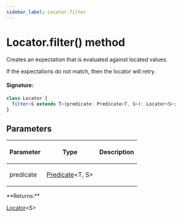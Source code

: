 ```yaml
---
sidebar_label: Locator.filter
---
```


# Locator.filter() method

Creates an expectation that is evaluated against located values.

If the expectations do not match, then the locator will retry.

#### Signature:

```typescript
class Locator {
  filter<S extends T>(predicate: Predicate<T, S>): Locator<S>;
}
```

## Parameters

<table><thead><tr><th>

Parameter

</th><th>

Type

</th><th>

Description

</th></tr></thead>
<tbody><tr><td>

predicate

</td><td>

[Predicate](./puppeteer.predicate.md)&lt;T, S&gt;

</td><td>

</td></tr>
</tbody></table>
**Returns:**

[Locator](./puppeteer.locator.md)&lt;S&gt;
